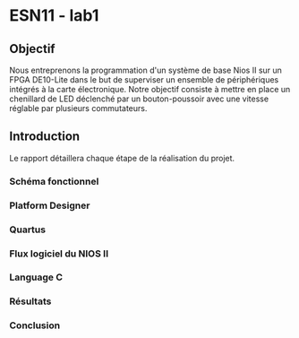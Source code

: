 <h1> ESN11 - lab1 </h1>

<h2> Objectif </h2>

Nous entreprenons la programmation d'un système de base Nios II sur un FPGA DE10-Lite dans le but de superviser un ensemble de périphériques intégrés à la carte électronique. Notre objectif consiste à mettre en place un chenillard de LED déclenché par un bouton-poussoir avec une vitesse réglable par plusieurs commutateurs.

<h2> Introduction </h2>

Le rapport détaillera chaque étape de la réalisation du projet.

<h3> Schéma fonctionnel </h3>

<h3> Platform Designer </h3>

<h3> Quartus </h3>

<h3> Flux logiciel du NIOS II </h3>

<h3> Language C </h3>

<h3> Résultats </h3>

<h3> Conclusion </h3>

